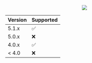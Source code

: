 <p align="center">
  <a href="https://github.com/whiteshadowofficial/project-x">
    <img src="https://img.shields.io/static/v1?label=This Repo Locked&message=By MR.White Shadow&color=aqua&style=plastic">

  </a>

| Version | Supported          |
| ------- | ------------------ |
| 5.1.x   | :white_check_mark: |
| 5.0.x   | :x:                |
| 4.0.x   | :white_check_mark: |
| < 4.0   | :x:                |
